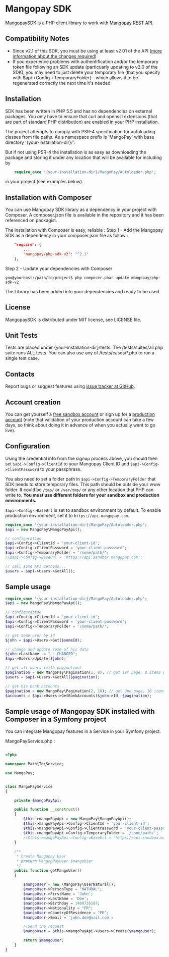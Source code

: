 Mangopay SDK
=================================================
MangopaySDK is a PHP client library to work with
[Mangopay REST API](http://docs.mangopay.com/api-references/).


Compatibility Notes
-------------------------------------------------
* Since v2.1 of this SDK, you must be using at least v2.01 of the API ([more information about the changes required](https://docs.mangopay.com/api-v2-01-overview/))
* If you experience problems with authentification and/or the temporary token file following an SDK update (particuarly updating to v2.0 of the SDK), you may need to just delete your temporary file (that you specify with $api->Config->TemporaryFolder) - which allows it to be regenerated correctly the next time it's needed


Installation
-------------------------------------------------
SDK has been written in PHP 5.5 and has no dependencies on external packages.
You only have to ensure that curl and openssl extensions (that are part of
standard PHP distribution) are enabled in your PHP installation.

The project attempts to comply with PSR-4 specification for autoloading classes from file paths. 
As a namespace prefix is 'MangoPay\' with base directory '{your-installation-dir}/'.

But if not using PSR-4 the installation is as easy as downloading the package and storing it
under any location that will be available for including by
```php
    require_once '{your-installation-dir}/MangoPay/Autoloader.php';
```

in your project (see examples below).

Installation with Composer
-------------------------------------------------
You can use Mangopay SDK library as a dependency in your project with Composer. A composer.json file is available in the repository and it has been referenced on packagist. 

The installation with Composer is easy, reliable : 
Step 1 - Add the Mangopay SDK as a dependency in your composer.json file as follow :
```json
    "require": {
        ...
        "mangopay/php-sdk-v2": "^2.1"
    },
```

Step 2 - Update your dependencies with Composer

    you@yourhost:/path/to/project$ php composer.phar update mangopay/php-sdk-v2

The Library has been added into your dependencies and ready to be used.

License
-------------------------------------------------
MangopaySDK is distributed under MIT license, see LICENSE file.


Unit Tests
-------------------------------------------------
Tests are placed under {your-installation-dir}/tests.
The /tests/suites/all.php suite runs ALL tests.
You can also use any of /tests/cases/*.php to run a single test case.


Contacts
-------------------------------------------------
Report bugs or suggest features using
[issue tracker at GitHub](https://github.com/Mangopay/mangopay2-php-sdk).


Account creation
-------------------------------------------------
You can get yourself a [free sandbox account](https://www.mangopay.com/get-started/create-sandbox/) or sign up for a [production account](https://www.mangopay.com/get-started/submit-your-app/create-credentials/) (note that validation of your production account can take a few days, so think about doing it in advance of when you actually want to go live).


Configuration
-------------------------------------------------
Using the credential info from the signup process above, you should then set `$api->Config->ClientId` to your Mangopay Client ID and `$api->Config->ClientPassword` to your passphrase.

You also need to set a folder path in `$api->Config->TemporaryFolder` that SDK needs 
to store temporary files. This path should be outside your www folder.
It could be `/tmp/` or `/var/tmp/` or any other location that PHP can write to. 
**You must use different folders for your sandbox and production environments.**

`$api->Config->BaseUrl` is set to sandbox environment by default. To enable production
environment, set it to `https://api.mangopay.com`.

```php
require_once '{your-installation-dir}/MangoPay/Autoloader.php';
$api = new MangoPay\MangoPayApi();

// configuration
$api->Config->ClientId = 'your-client-id';
$api->Config->ClientPassword = 'your-client-password';
$api->Config->TemporaryFolder = '/some/path/';
//$api->Config->BaseUrl = 'https://api.sandbox.mangopay.com';

// call some API methods...
$users = $api->Users->GetAll();
```


Sample usage
-------------------------------------------------
```php
require_once '{your-installation-dir}/MangoPay/Autoloader.php';
$api = new MangoPay\MangoPayApi();

// configuration
$api->Config->ClientId = 'your-client-id';
$api->Config->ClientPassword = 'your-client-password';
$api->Config->TemporaryFolder = '/some/path/';

// get some user by id
$john = $api->Users->Get($someId);

// change and update some of his data
$john->LastName .= " - CHANGED";
$api->Users->Update($john);

// get all users (with pagination)
$pagination = new MangoPay\Pagination(1, 8); // get 1st page, 8 items per page
$users = $api->Users->GetAll($pagination);

// get his bank accounts
$pagination = new MangoPay\Pagination(2, 10); // get 2nd page, 10 items per page
$accounts = $api->Users->GetBankAccounts($john->Id, $pagination);
```


Sample usage of Mangopay SDK installed with Composer in a Symfony project
-------------------------------------------------
You can integrate Mangopay features in a Service in your Symfony project. 

MangoPayService.php : 
```php

<?php

namespace Path\To\Service;

use MangoPay;


class MangoPayService
{

    private $mangoPayApi;

    public function __construct()
    {
        $this->mangoPayApi = new MangoPay\MangoPayApi();
        $this->mangoPayApi->Config->ClientId = 'your-client-id';
        $this->mangoPayApi->Config->ClientPassword = 'your-client-password';
        $this->mangoPayApi->Config->TemporaryFolder = '/some/path/';    
        //$this->mangoPayApi->Config->BaseUrl = 'https://api.sandbox.mangopay.com';
    }
    
    /**
     * Create Mangopay User
     * @return MangopPayUser $mangoUser
     */
    public function getMangoUser()
    {
        
        $mangoUser = new \MangoPay\UserNatural();
        $mangoUser->PersonType = "NATURAL";
        $mangoUser->FirstName = 'John';
        $mangoUser->LastName = 'Doe';
        $mangoUser->Birthday = 1409735187;
        $mangoUser->Nationality = "FR";
        $mangoUser->CountryOfResidence = "FR";
        $mangoUser->Email = 'john.doe@mail.com';

        //Send the request
        $mangoUser = $this->mangoPayApi->Users->Create($mangoUser);

        return $mangoUser;
    }
}
```
